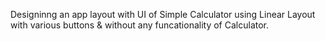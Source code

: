 
Designinng an app layout with UI of Simple Calculator using Linear Layout with various buttons 
& without any funcationality of Calculator.
